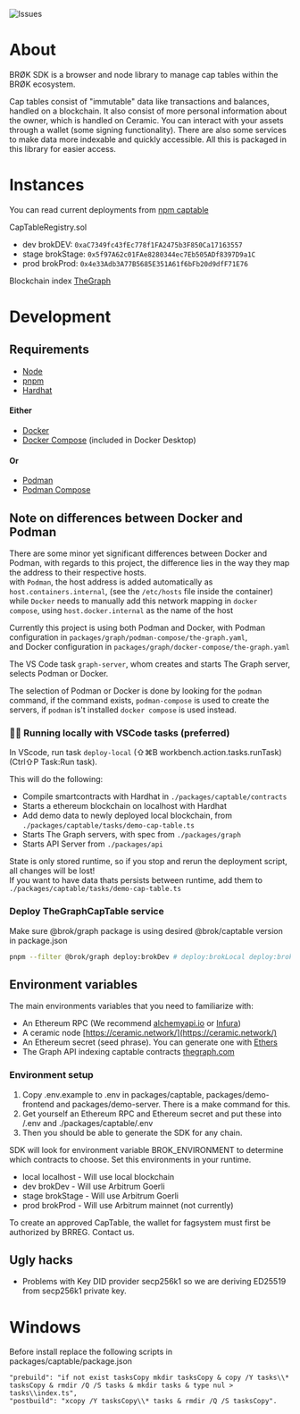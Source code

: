 ![Issues](https://img.shields.io/github/issues/brreg/brok)

# About
BRØK SDK is a browser and node library to manage cap tables within the BRØK ecosystem.

Cap tables consist of "immutable" data like transactions and balances, handled on a blockchain. It also consist of more personal information about the owner, which is handled on Ceramic. You can interact with your assets through a wallet (some signing functionality). There are also some services to make data more indexable and quickly accessible. All this is packaged in this library for easier access.

<!-- # Getting started

## Work in progress!

Download image from url  
Swagger documentation url -->

<!-- Install library from [npm](https://www.npmjs.com/package/@brok/sdk)

```npm i @brok/sdk```

... or yarn
```yarn add @brok/sdk```

... or pnpm
`pnpm i @brok/sdk`

Then init the SDK

```ts
  const sdk = await SDK.init({
    ceramicUrl: 'https://ceramic-clay.3boxlabs.com',
    ethereumRpc: 'https://goerli-rollup.arbitrum.io/rpc',
    secret: 'test test test test test test test test test test test junk',
    theGraphUrl:
      'https://api.thegraph.com/subgraphs/name/broklab/captable_dev_11',
    env: 'brokDev',
  });
```
Read more about inputs to init SDK in [documentation](https://demo-docs-site.onrender.com/sdk-documentation)

You can see examples here:

- [browser example nextjs](https://stackblitz.com/edit/nextjs-j6bqhx?file=pages%2Findex.js)
- [server example nodejs](https://stackblitz.com/edit/node-bzd6sj?file=index.js) -->


# Instances
You can read current deployments from [npm captable](https://www.npmjs.com/package/@brok/captable)

CapTableRegistry.sol

- dev brokDEV: `0xaC7349fc43fEc778f1FA2475b3F850Ca17163557`
- stage brokStage: `0x5f97A62c01FAe8280344ec7Eb505ADf8397D9a1C`
- prod brokProd: `0x4e33Adb3A77B5685E351A61f6bFb20d9dfF71E76`

Blockchain index [TheGraph](https://api.thegraph.com/subgraphs/name/broklab/captable_dev_11)


# Development

## Requirements

- [Node](https://nodejs.org/en/blog/release/v16.14.2/)
- [pnpm](https://pnpm.io/installation) 
- [Hardhat](https://hardhat.org/hardhat-runner/docs/getting-started#installation)

#### Either
- [Docker](https://docs.docker.com/engine/install/)
- [Docker Compose](https://docs.docker.com/compose/install/) (included in Docker Desktop)

#### Or
- [Podman](https://podman.io/getting-started/installation)
- [Podman Compose](https://github.com/containers/podman-compose)

## Note on differences between Docker and Podman
There are some minor yet significant differences between Docker and Podman, with regards to this project, the difference lies in the way they map the address to their respective hosts.  
with `Podman`, the host address is added automatically as `host.containers.internal`, (see the `/etc/hosts` file inside the container)  
while `Docker` needs to manually add this network mapping in `docker compose`, using `host.docker.internal` as the name of the host

Currently this project is using both Podman and Docker, with Podman configuration in `packages/graph/podman-compose/the-graph.yaml`,  
and Docker configuration in `packages/graph/docker-compose/the-graph.yaml`

The VS Code task `graph-server`, whom creates and starts The Graph server, selects Podman or Docker.

The selection of Podman or Docker is done by looking for the `podman` command, if the command exists, `podman-compose` is used to create the servers,
if `podman` is't installed `docker compose` is used instead. 

### 👩‍💻 Running locally with VSCode tasks (preferred) 
In VScode, run task `deploy-local`  (⇧⌘B workbench.action.tasks.runTask) (Ctrl⇧P Task:Run task).  

This will do the following:
- Compile smartcontracts with Hardhat in `./packages/captable/contracts`
- Starts a ethereum blockchain on localhost with Hardhat
- Add demo data to newly deployed local blockchain, from `./packages/captable/tasks/demo-cap-table.ts`
- Starts The Graph servers, with spec from `./packages/graph`
- Starts API Server from `./packages/api`

State is only stored runtime, so if you stop and rerun the deployment script, all changes will be lost!  
If you want to have data thats persists between runtime, add them to `./packages/captable/tasks/demo-cap-table.ts`

<!-- ## Deployments
Release packages of SDK and CapTable (you can choose what to publish update on with changeset)
```
pnpm changeset
pnpm changeset version
pnpm install
# commit the changes, need to update lockfiles.
pnpm publish -r
``` -->

### Deploy TheGraphCapTable service

Make sure @brok/graph package is using desired @brok/captable version in package.json

```bash
pnpm --filter @brok/graph deploy:brokDev # deploy:brokLocal deploy:brokStage deploy:brokProd
```

<!-- ### Deploy frontend and servers

Will deploy by instructions of render.yaml file. 

## Packages
- SDK [NPM](https://www.npmjs.com/package/@brok/sdk)
- Captable [NPM](https://www.npmjs.com/package/@brok/captable)

So SDK and Captable are NPM packages that needs to be published for changes to propagate. 
Graph, demo-server and demo-frontend needs to be deployed to their environments to propagate changes. -->


## Environment variables 

The main environments variables that you need to familiarize with:
- An Ethereum RPC (We recommend [alchemyapi.io](https://dashboard.alchemyapi.io/) or [Infura](https://infura.io/))
- A ceramic node [https://ceramic.network/](https://ceramic.network/)
- An Ethereum secret (seed phrase). You can generate one with [Ethers](https://docs.ethers.io/v5/)
- The Graph API indexing captable contracts [thegraph.com](https://thegraph.com/en/)

### Environment setup
1. Copy .env.example to .env in packages/captable, packages/demo-frontend and packages/demo-server. There is a make command for this.
1. Get yourself an Ethereum RPC and Ethereum secret and put these into /.env and ./packages/captable/.env
1. Then you should be able to generate the SDK for any chain.

SDK will look for environment variable BROK_ENVIRONMENT to determine which contracts to choose. Set this environments in your runtime.
- local localhost - Will use local blockchain
- dev brokDev - Will use Arbitrum Goerli
- stage brokStage - Will use Arbitrum Goerli
- prod brokProd - Will use Arbitrum mainnet (not currently)

To create an approved CapTable, the wallet for fagsystem must first be authorized by BRREG. Contact us.
## Ugly hacks
- Problems with Key DID provider secp256k1 so we are deriving ED25519 from secp256k1 private key.



# Windows
Before install replace the following scripts in packages/captable/package.json
```
"prebuild": "if not exist tasksCopy mkdir tasksCopy & copy /Y tasks\\* tasksCopy & rmdir /Q /S tasks & mkdir tasks & type nul > tasks\\index.ts",
"postbuild": "xcopy /Y tasksCopy\\* tasks & rmdir /Q /S tasksCopy".
```